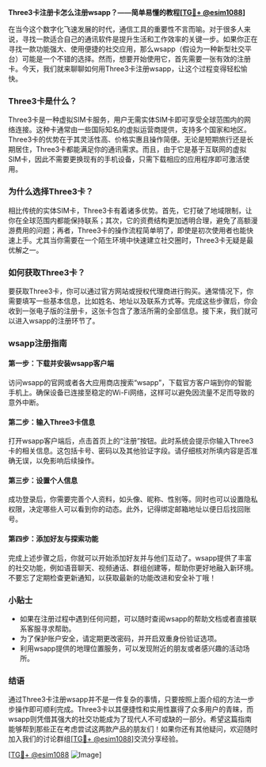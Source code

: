 **Three3卡注册卡怎么注册wsapp？——简单易懂的教程[[TG💪+ @esim1088](https://t.me/s/esim1088)]**

在当今这个数字化飞速发展的时代，通信工具的重要性不言而喻。对于很多人来说，寻找一款适合自己的通讯软件是提升生活和工作效率的关键一步。如果你正在寻找一款功能强大、使用便捷的社交应用，那么wsapp（假设为一种新型社交平台）可能是一个不错的选择。然而，想要开始使用它，首先需要一张有效的注册卡。今天，我们就来聊聊如何用Three3卡注册wsapp，让这个过程变得轻松愉快。

### Three3卡是什么？

Three3卡是一种虚拟SIM卡服务，用户无需实体SIM卡即可享受全球范围内的网络连接。这种卡通常由一些国际知名的虚拟运营商提供，支持多个国家和地区。Three3卡的优势在于其灵活性高、价格实惠且操作简便。无论是短期旅行还是长期居住，Three3卡都能满足你的通讯需求。而且，由于它是基于互联网的虚拟SIM卡，因此不需要更换现有的手机设备，只需下载相应的应用程序即可激活使用。

### 为什么选择Three3卡？

相比传统的实体SIM卡，Three3卡有着诸多优势。首先，它打破了地域限制，让你在全球范围内都能保持联系；其次，它的资费结构更加透明合理，避免了高额漫游费用的问题；再者，Three3卡的操作流程简单明了，即使是初次使用者也能快速上手。尤其当你需要在一个陌生环境中快速建立社交圈时，Three3卡无疑是最优解之一。

### 如何获取Three3卡？

要获取Three3卡，你可以通过官方网站或授权代理商进行购买。通常情况下，你需要填写一些基本信息，比如姓名、地址以及联系方式等。完成这些步骤后，你会收到一张电子版的注册卡，这张卡包含了激活所需的全部信息。接下来，我们就可以进入wsapp的注册环节了。

### wsapp注册指南

#### 第一步：下载并安装wsapp客户端
访问wsapp的官网或者各大应用商店搜索“wsapp”，下载官方客户端到你的智能手机上。确保设备已连接至稳定的Wi-Fi网络，这样可以避免因流量不足而导致的意外中断。

#### 第二步：输入Three3卡信息
打开wsapp客户端后，点击首页上的“注册”按钮。此时系统会提示你输入Three3卡的相关信息。这包括卡号、密码以及其他验证字段。请仔细核对所填内容是否准确无误，以免影响后续操作。

#### 第三步：设置个人信息
成功登录后，你需要完善个人资料，如头像、昵称、性别等。同时也可以设置隐私权限，决定哪些人可以看到你的动态。此外，记得绑定邮箱地址以便日后找回账号。

#### 第四步：添加好友与探索功能
完成上述步骤之后，你就可以开始添加好友并与他们互动了。wsapp提供了丰富的社交功能，例如语音聊天、视频通话、群组创建等，帮助你更好地融入新环境。不要忘了定期检查更新通知，以获取最新的功能改进和安全补丁哦！

### 小贴士

- 如果在注册过程中遇到任何问题，可以随时查阅wsapp的帮助文档或者直接联系客服寻求帮助。
- 为了保护账户安全，请定期更改密码，并开启双重身份验证选项。
- 利用wsapp提供的地理位置服务，可以发现附近的朋友或者感兴趣的活动场所。

### 结语

通过Three3卡注册wsapp并不是一件复杂的事情，只要按照上面介绍的方法一步步操作即可顺利完成。Three3卡以其便捷性和实用性赢得了众多用户的青睐，而wsapp则凭借其强大的社交功能成为了现代人不可或缺的一部分。希望这篇指南能够帮到那些正在考虑尝试这两款产品的朋友们！如果你还有其他疑问，欢迎随时加入我们的讨论群组[[TG💪+ @esim1088](https://t.me/s/esim1088)]交流分享经验。

[[TG💪+ @esim1088](https://t.me/s/esim1088) ![Image](https://i.postimg.cc/4NQfJmqS/Snipaste-2025-05-13-00-14-12.png)]